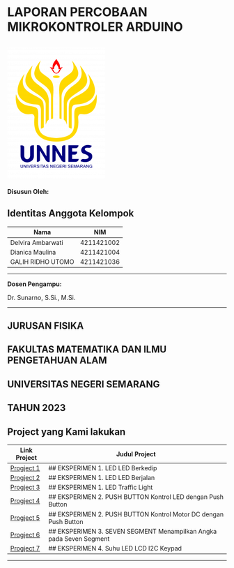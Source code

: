 # LAPORAN PERCOBAAN MIKROKONTROLER ARDUINO

![CardioNet Logo](https://github.com/4211421036/g4lihru/blob/main/Pemprogaman/Pemprogaman%20Sistem%20Instrumentasi/Logo-Transparan-Warna-1-225x300.png)
---

**Disusun Oleh:**


## Identitas Anggota Kelompok

| Nama                | NIM         |
|---------------------|-------------|
| Delvira Ambarwati   | 4211421002  |
| Dianica Maulina     | 4211421004  |
| GALIH RIDHO UTOMO   | 4211421036  |

---

**Dosen Pengampu:**

Dr. Sunarno, S.Si., M.Si.

---

## JURUSAN FISIKA
## FAKULTAS MATEMATIKA DAN ILMU PENGETAHUAN ALAM
## UNIVERSITAS NEGERI SEMARANG
## TAHUN 2023

## Project yang Kami lakukan

| Link Project        | Judul Project                                                                                                                                                                                |
|---------------------|----------------------------------------------------------------------------------------------------------------------------------------------------------------------------------------------|
| [Progject 1](https://github.com/4211421036/g4lihru/tree/968953cc6d1172f5397f332b23afeeadc08fa98a/Pemprogaman/mikrokontroller/PraktikArduinoLED)   | ## EKSPERIMEN 1. LED LED Berkedip                                            |
| [Progject 2](https://github.com/4211421036/g4lihru/tree/968953cc6d1172f5397f332b23afeeadc08fa98a/Pemprogaman/mikrokontroller/PraktikArduinoLED1)     | ## EKSPERIMEN 1. LED LED Berjalan                                         |
| [Progject 3](https://github.com/4211421036/g4lihru/tree/968953cc6d1172f5397f332b23afeeadc08fa98a/Pemprogaman/mikrokontroller/PraktikArduinoLED2)   | ## EKSPERIMEN 1. LED Traffic Light                                         | 
| [Progject 4](https://github.com/4211421036/g4lihru/tree/968953cc6d1172f5397f332b23afeeadc08fa98a/Pemprogaman/mikrokontroller/PraktikArduinoPushButton1)   | ## EKSPERIMEN 2. PUSH BUTTON Kontrol LED dengan Push Button          |
| [Progject 5](https://github.com/4211421036/g4lihru/tree/968953cc6d1172f5397f332b23afeeadc08fa98a/Pemprogaman/mikrokontroller/PraktikMotorStepperPushButton)   | ## EKSPERIMEN 2. PUSH BUTTON Kontrol Motor DC dengan Push Button |
| [Progject 6](https://github.com/4211421036/g4lihru/tree/968953cc6d1172f5397f332b23afeeadc08fa98a/Pemprogaman/mikrokontroller/PraktikSevenSegmenDisplay)   | ## EKSPERIMEN 3. SEVEN SEGMENT Menampilkan Angka pada Seven Segment  |
| [Progject 7](https://github.com/4211421036/g4lihru/tree/e0a29523f5a4f595895bd39669316d7041894098/Pemprogaman/mikrokontroller/ProjectMikrokontrollerLEDSuhu)   | ## EKSPERIMEN 4. Suhu LED LCD I2C Keypad  |

---
